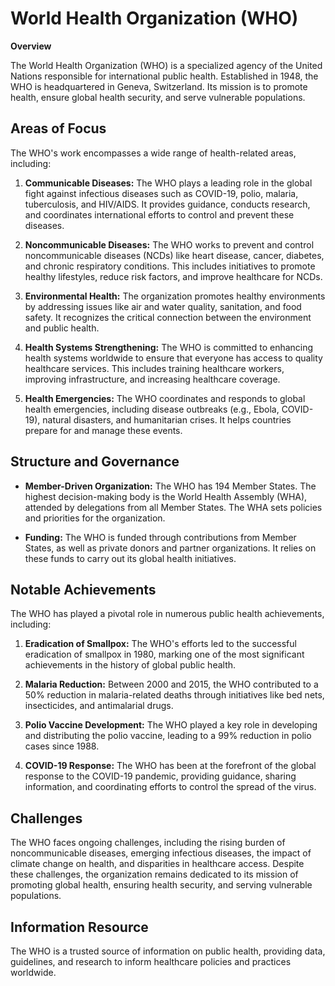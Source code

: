 # World Health Organization (WHO)

**Overview**

The World Health Organization (WHO) is a specialized agency of the United Nations responsible for international public health. Established in 1948, the WHO is headquartered in Geneva, Switzerland. Its mission is to promote health, ensure global health security, and serve vulnerable populations.

## **Areas of Focus**

The WHO's work encompasses a wide range of health-related areas, including:

1. **Communicable Diseases:** The WHO plays a leading role in the global fight against infectious diseases such as COVID-19, polio, malaria, tuberculosis, and HIV/AIDS. It provides guidance, conducts research, and coordinates international efforts to control and prevent these diseases.

2. **Noncommunicable Diseases:** The WHO works to prevent and control noncommunicable diseases (NCDs) like heart disease, cancer, diabetes, and chronic respiratory conditions. This includes initiatives to promote healthy lifestyles, reduce risk factors, and improve healthcare for NCDs.

3. **Environmental Health:** The organization promotes healthy environments by addressing issues like air and water quality, sanitation, and food safety. It recognizes the critical connection between the environment and public health.

4. **Health Systems Strengthening:** The WHO is committed to enhancing health systems worldwide to ensure that everyone has access to quality healthcare services. This includes training healthcare workers, improving infrastructure, and increasing healthcare coverage.

5. **Health Emergencies:** The WHO coordinates and responds to global health emergencies, including disease outbreaks (e.g., Ebola, COVID-19), natural disasters, and humanitarian crises. It helps countries prepare for and manage these events.

## **Structure and Governance**

- **Member-Driven Organization:** The WHO has 194 Member States. The highest decision-making body is the World Health Assembly (WHA), attended by delegations from all Member States. The WHA sets policies and priorities for the organization.

- **Funding:** The WHO is funded through contributions from Member States, as well as private donors and partner organizations. It relies on these funds to carry out its global health initiatives.

## **Notable Achievements**

The WHO has played a pivotal role in numerous public health achievements, including:

1. **Eradication of Smallpox:** The WHO's efforts led to the successful eradication of smallpox in 1980, marking one of the most significant achievements in the history of global public health.

2. **Malaria Reduction:** Between 2000 and 2015, the WHO contributed to a 50% reduction in malaria-related deaths through initiatives like bed nets, insecticides, and antimalarial drugs.

3. **Polio Vaccine Development:** The WHO played a key role in developing and distributing the polio vaccine, leading to a 99% reduction in polio cases since 1988.

4. **COVID-19 Response:** The WHO has been at the forefront of the global response to the COVID-19 pandemic, providing guidance, sharing information, and coordinating efforts to control the spread of the virus.

## **Challenges**

The WHO faces ongoing challenges, including the rising burden of noncommunicable diseases, emerging infectious diseases, the impact of climate change on health, and disparities in healthcare access. Despite these challenges, the organization remains dedicated to its mission of promoting global health, ensuring health security, and serving vulnerable populations.

## **Information Resource**

The WHO is a trusted source of information on public health, providing data, guidelines, and research to inform healthcare policies and practices worldwide.